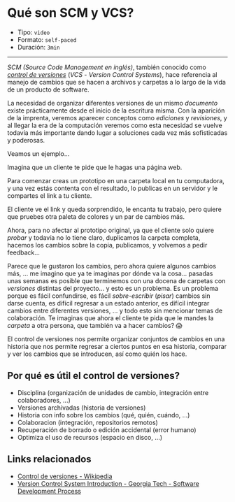 # Qué son SCM y VCS?

* Tipo: `video`
* Formato: `self-paced`
* Duración: `3min`

***

_SCM (Source Code Management en inglés)_, también conocido como
[_control de versiones_](https://es.wikipedia.org/wiki/Control_de_versiones)
(_VCS_ - _Version Control Systems_), hace referencia al manejo de cambios que se
hacen a archivos y carpetas a lo largo de la vida de un producto de software.

La necesidad de organizar diferentes versiones de un mismo _documento_ existe
prácticamente desde el inicio de la escritura misma. Con la aparición de la
imprenta, veremos aparecer conceptos como _ediciones_ y _revisiones_, y al
llegar la era de la computación veremos como esta necesidad se vuelve todavía
más importante dando lugar a soluciones cada vez más sofisticadas y poderosas.

Veamos un ejemplo...

Imagina que un cliente te pide que le hagas una página web.

Para comenzar creas un prototipo en una carpeta local en tu computadora, y una
vez estás contenta con el resultado, lo publicas en un servidor y le compartes
el link a tu cliente.

El cliente ve el link y queda sorprendido, le encanta tu trabajo, pero quiere
que pruebes otra paleta de colores y un par de cambios más.

Ahora, para no afectar al prototipo original, ya que el cliente solo quiere
_probar_ y todavía no lo tiene claro, duplicamos la carpeta completa, hacemos
los cambios sobre la copia, publicamos, y volvemos a pedir feedback...

Parece que le gustaron los cambios, pero ahora quiere algunos cambios más, ...
me imagino que ya te imaginas por dónde va la cosa... pasadas unas semanas es
posible que terminemos con una docena de carpetas con _versiones_ distintas del
proyecto... y esto es un problema. Es un problema porque es fácil confundirse,
es fácil _sobre-escribir_ (_pisar_) cambios sin darse cuenta, es difícil
regresar a un estado anterior, es difícil integrar cambios entre diferentes
versiones, ... y todo esto sin mencionar temas de colaboración. Te imaginas que
ahora el cliente te pida que le mandes la _carpeta_ a otra persona, que también
va a hacer cambios? :scream:

El control de versiones nos permite organizar conjuntos de cambios en una
historia que nos permite regresar a ciertos puntos en esa historia, comparar y
ver los cambios que se introducen, así como quién los hace.

## Por qué es útil el control de versiones?

* Disciplina (organización de unidades de cambio, integración entre colaboradores, ...)
* Versiones archivadas (historia de versiones)
* Historia con info sobre los cambios (qué, quién, cuándo, ...)
* Colaboracion (integración, repositorios remotos)
* Recuperación de borrado o edición accidental (error humano)
* Optimiza el uso de recursos (espacio en disco, ...)

## Links relacionados

* [Control de versiones - Wikipedia](https://es.wikipedia.org/wiki/Control_de_versiones)
* [Version Control System Introduction - Georgia Tech - Software Development Process](https://www.youtube.com/watch?v=zbKdDsNNOhg)
